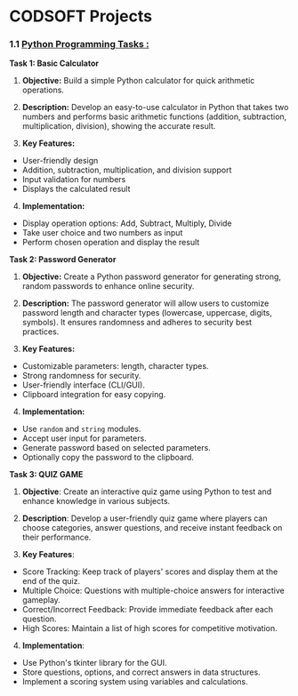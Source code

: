 # CODSOFT Projects
### 1.1 [Python Programming Tasks :](https://github.com/yashdeepsinghh/CODESOFT/tree/68951acc5f04f22090a74b7475d0c024cdc6ded6/Python%20Programming%20Tasks)

**Task 1: Basic Calculator**

1. **Objective:**
Build a simple Python calculator for quick arithmetic operations.

2. **Description:**
Develop an easy-to-use calculator in Python that takes two numbers and performs basic arithmetic functions (addition, subtraction, multiplication, division), showing the accurate result.

3. **Key Features:**
- User-friendly design
- Addition, subtraction, multiplication, and division support
- Input validation for numbers
- Displays the calculated result

4. **Implementation:**
- Display operation options: Add, Subtract, Multiply, Divide
- Take user choice and two numbers as input
- Perform chosen operation and display the result

**Task 2: Password Generator**

  1. **Objective:**
Create a Python password generator for generating strong, random passwords to enhance online security.

  2. **Description:**
The password generator will allow users to customize password length and character types (lowercase, uppercase, digits, symbols). It ensures randomness and adheres to security best practices.

  3. **Key Features:**
- Customizable parameters: length, character types.
- Strong randomness for security.
- User-friendly interface (CLI/GUI).
- Clipboard integration for easy copying.

 4. **Implementation:**
- Use `random` and `string` modules.
- Accept user input for parameters.
- Generate password based on selected parameters.
- Optionally copy the password to the clipboard.

**Task 3: QUIZ GAME**

1. **Objective**: Create an interactive quiz game using Python to test and enhance knowledge in various subjects.

2. **Description**: Develop a user-friendly quiz game where players can choose categories, answer questions, and receive instant feedback on their performance.

3. **Key Features**:
-  Score Tracking: Keep track of players' scores and display them at the end of the quiz.
-  Multiple Choice: Questions with multiple-choice answers for interactive gameplay.
-  Correct/Incorrect Feedback: Provide immediate feedback after each question.
- High Scores: Maintain a list of high scores for competitive motivation.

4. **Implementation**:
-  Use Python's tkinter library for the GUI.
-   Store questions, options, and correct answers in data structures.
-   Implement a scoring system using variables and calculations.

